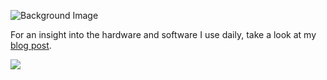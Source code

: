 ![Background Image](https://media.licdn.com/dms/image/v2/C4D16AQFAnnYV3qb5yA/profile-displaybackgroundimage-shrink_350_1400/profile-displaybackgroundimage-shrink_350_1400/0/1625088255951?e=1746662400&v=beta&t=4WgG06RZkv8GuevuZAuEs2voxUG3Ylvg4BxH9-HvBGg)

For an insight into the hardware and software I use daily, take a look at my [blog post](https://davenicoll.com/things-i-use/).

![](https://komarev.com/ghpvc/?username=davenicoll)
